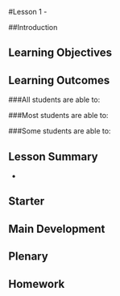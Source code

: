 #Lesson 1 - 

##Introduction



## Learning Objectives



## Learning Outcomes

###All students are able to:


###Most students are able to:


###Some students are able to:


## Lesson Summary

- 

## Starter


## Main Development



## Plenary



## Homework



